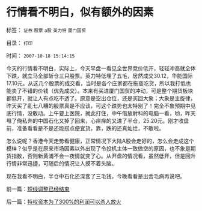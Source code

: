 # 行情看不明白，似有额外的因素

标签： `证券` `股票` `a股` `英力特` `厦门国贸` 

目录： `打印`

时间： `2007-10-18 15:14:15`

今天的行情看不明白，实际上，今天早盘一看见全世界竞价低开，轻轻冲高就全体下跌，就立马全部斩仓三只股票。英力特低埋了五毛，居然成交30.12，华能国际17.10元。从这几个股票的成交看，当时是各个庄家都在拖高吃货，所以我打低也能卖了不错的价钱（优先成交）。本来有买进厦门国贸的冲动，可是整个期货板块都低开，就让人有点吃不透了。原意是空出仓位，还是买回大象；大象是主旋律，昨天买了乱七八糟的股票真是不应该，可这个跌势也太特别了！完全不象预期中见底行情，没敢动。上午要上医院，就此打住，中午借放射科的电脑一看，哟，昨天甩了俺私奔的中国石化又掉了回来，心痒痒的又进了半仓，25.20元。刚才收盘前，准备看看是不是还能捞点便宜货，靠，跌的还真灿烂，不敢啦。

怎么说呢？香港今天走势看健康，正常情况下大陆A股会走好的，怎么会走成这个模样？似乎是在原来市场因素以外出现了令投机主体一致做空的原因，也不象是期货指数，否则新黄浦不会一夜情就变了心。从开盘的情况看，虽然低开，但是回升行情非常迅捷，可随后的情况让人摸不着头脑。

现在我看不明白，半仓中石化还深套了三毛钱，今晚看看是出舍毛病再说吧。



前一篇：[短线调整已经结束](../../../2007/10/17/短线调整已经结束.md)

后一篇：[特权资本为了300%的利润可以杀人放火](../../../2007/10/18/特权资本为了300-的利润可以杀人放火.md)